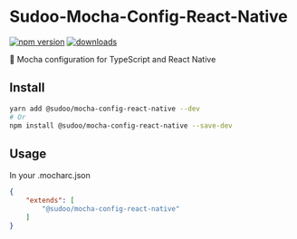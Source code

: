 # Sudoo-Mocha-Config-React-Native

[![npm version](https://badge.fury.io/js/%40sudoo%2Fmocha-config-react-native.svg)](https://www.npmjs.com/package/@sudoo/mocha-config-react-native)
[![downloads](https://img.shields.io/npm/dm/@sudoo/mocha-config-react-native.svg)](https://www.npmjs.com/package/@sudoo/mocha-config-react-native)

:tea: Mocha configuration for TypeScript and React Native

## Install

```sh
yarn add @sudoo/mocha-config-react-native --dev
# Or
npm install @sudoo/mocha-config-react-native --save-dev
```

## Usage

In your .mocharc.json

```json
{
    "extends": [
        "@sudoo/mocha-config-react-native"
    ]
}
```
